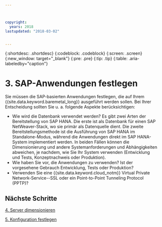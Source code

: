 ```yaml
---



copyright:
  years: 2018
lastupdated: "2018-03-02"


---
```


{:shortdesc: .shortdesc}
{:codeblock: .codeblock}
{:screen: .screen}
{:new_window: target="_blank"}
{:pre: .pre}
{:tip: .tip}
{:table: .aria-labeledby="caption"}


# 3. SAP-Anwendungen festlegen

Sie müssen die SAP-basierten Anwendungen festlegen, die auf Ihrem {{site.data.keyword.baremetal_long}} ausgeführt werden sollen. Bei Ihrer Entscheidung sollten Sie u. a. folgende Aspekte berücksichtigen:

 * Wie wird die Datenbank verwendet werden? Es gibt zwei Arten der Bereitstellung von SAP HANA. Die erste ist als Datenbank für einen SAP NetWeaver-Stack, wo sie primär als Datenquelle dient. Die zweite Bereitstellungsmethode ist die Ausführung von SAP HANA im Standalone-Modus, während die Anwendungen direkt im SAP HANA-System implementiert werden. In beiden Fällen können die Dimensionierung und andere Systemanforderungen und Abhängigkeiten abweichen, je nachdem, wie Sie Ihr System verwenden (Entwicklung und Tests, Konzeptnachweis oder Produktion).
 * Wie haben Sie vor, die Anwendungen zu verwenden? Ist der vorgesehene Gebrauch Entwicklung, Tests oder Produktion?
 * Verwenden Sie eine {{site.data.keyword.cloud_notm}} Virtual Private Network-Service--SSL oder ein Point-to-Point Tunneling Protocol (PPTP)?
  
## Nächste Schritte

  [4. Server dimensionieren](/docs/infrastructure/sap-hana/hana-size-server.html)
  
  [5. Konfiguration festlegen](/docs/infrastructure/sap-hana/hana-determine-configuration.html)
